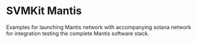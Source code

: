 # SVMKit Mantis

Examples for launching Mantis network with accompanying solana network for integration testing the complete Mantis software stack.


